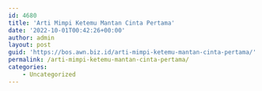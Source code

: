 ```yaml
---
id: 4680
title: 'Arti Mimpi Ketemu Mantan Cinta Pertama'
date: '2022-10-01T00:42:26+00:00'
author: admin
layout: post
guid: 'https://bos.awn.biz.id/arti-mimpi-ketemu-mantan-cinta-pertama/'
permalink: /arti-mimpi-ketemu-mantan-cinta-pertama/
categories:
    - Uncategorized
---
```


